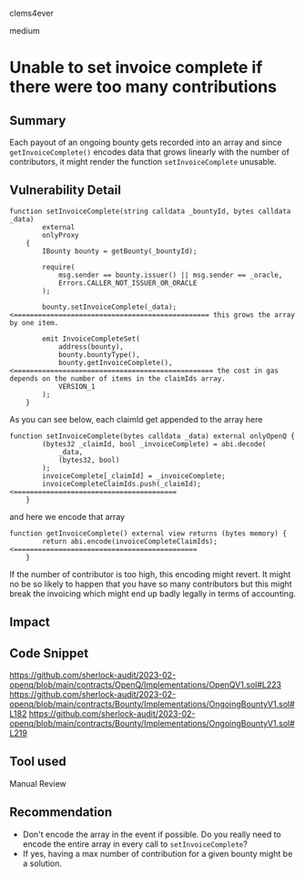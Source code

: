 clems4ever

medium

# Unable to set invoice complete if there were too many contributions

## Summary

Each payout of an ongoing bounty gets recorded into an array and since `getInvoiceComplete()` encodes data that grows linearly with the number of contributors, it might render the function `setInvoiceComplete` unusable.

## Vulnerability Detail

```solidity
function setInvoiceComplete(string calldata _bountyId, bytes calldata _data)
        external
        onlyProxy
    {
        IBounty bounty = getBounty(_bountyId);

        require(
            msg.sender == bounty.issuer() || msg.sender == _oracle,
            Errors.CALLER_NOT_ISSUER_OR_ORACLE
        );

        bounty.setInvoiceComplete(_data); <================================================ this grows the array by one item.

        emit InvoiceCompleteSet(
            address(bounty),
            bounty.bountyType(),
            bounty.getInvoiceComplete(), <================================================= the cost in gas depends on the number of items in the claimIds array.
            VERSION_1
        );
    }
```

As you can see below, each claimId get appended to the array here

```solidity
function setInvoiceComplete(bytes calldata _data) external onlyOpenQ {
        (bytes32 _claimId, bool _invoiceComplete) = abi.decode(
            _data,
            (bytes32, bool)
        );
        invoiceComplete[_claimId] = _invoiceComplete;
        invoiceCompleteClaimIds.push(_claimId); <========================================
    }
```

and here we encode that array

```solidity
function getInvoiceComplete() external view returns (bytes memory) {
        return abi.encode(invoiceCompleteClaimIds); <=============================================
    }
```

If the number of contributor is too high, this encoding might revert. It might no be so likely to happen that you have so many contributors but this might break the invoicing which might end up badly legally in terms of accounting.

## Impact

## Code Snippet

https://github.com/sherlock-audit/2023-02-openq/blob/main/contracts/OpenQ/Implementations/OpenQV1.sol#L223
https://github.com/sherlock-audit/2023-02-openq/blob/main/contracts/Bounty/Implementations/OngoingBountyV1.sol#L182
https://github.com/sherlock-audit/2023-02-openq/blob/main/contracts/Bounty/Implementations/OngoingBountyV1.sol#L219

## Tool used

Manual Review

## Recommendation

- Don't encode the array in the event if possible. Do you really need to encode the entire array in every call to `setInvoiceComplete`?
- If yes, having a max number of contribution for a given bounty might be a solution.